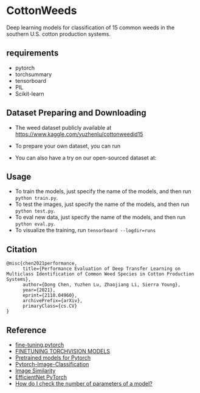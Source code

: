 # CottonWeeds
Deep learning models for classification of 15 common weeds in the southern U.S. cotton production systems.

## requirements
- pytorch
- torchsummary 
- tensorboard  
- PIL
- Scikit-learn


## Dataset Preparing and Downloading
- The weed dataset publicly available at https://www.kaggle.com/yuzhenlu/cottonweedid15

- To prepare your own dataset, you can run 

- You can also have a try on our open-sourced dataset at: 



## Usage
- To train the models, just specify the name of the models, and then run `python train.py`.
- To test the images,  just specify the name of the models, and then run `python test.py`.
- To eval new data,  just specify the name of the models, and then run `python eval.py`.
- To visualize the training, run `tensorboard --logdir=runs`


## Citation
```
@misc{chen2021performance,
      title={Performance Evaluation of Deep Transfer Learning on Multiclass Identification of Common Weed Species in Cotton Production Systems}, 
      author={Dong Chen, Yuzhen Lu, Zhaojiang Li, Sierra Young},
      year={2021},
      eprint={2110.04960},
      archivePrefix={arXiv},
      primaryClass={cs.CV}
}
```


## Reference
- [fine-tuning.pytorch](https://github.com/meliketoy/fine-tuning.pytorch#fine-tuningpytorch)
- [FINETUNING TORCHVISION MODELS](https://pytorch.org/tutorials/beginner/finetuning_torchvision_models_tutorial.html)
- [Pretrained models for Pytorch](https://github.com/Cadene/pretrained-models.pytorch)
- [Pytorch-Image-Classification](https://github.com/anilsathyan7/pytorch-image-classification)
- [Image Similarity](https://github.com/ryanfwy/image-similarity)
- [EfficientNet PyTorch](https://github.com/lukemelas/EfficientNet-PyTorch)
- [How do I check the number of parameters of a model?](https://discuss.pytorch.org/t/how-do-i-check-the-number-of-parameters-of-a-model/4325/9)
